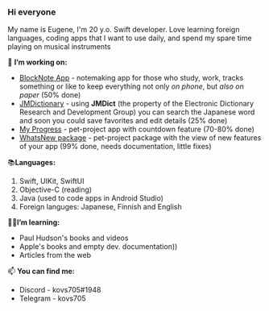 ### Hi everyone

My name is Eugene, I'm 20 y.o. Swift developer. Love learning foreign languages, coding apps that I want to use daily, and spend my spare time playing on musical instruments

🔭 **I’m working on:**
 - [BlockNote App](https://github.com/kovs705/BlockNote-app) - notemaking app for those who study, work, tracks something or like to keep everything not only _on phone_, but _also on paper_ (50% done)
 - [JMDictionary](https://github.com/kovs705/JMDictionary) - using **JMDict** (the property of the Electronic Dictionary Research and Development Group) you can search the Japanese word and soon you could save favorites and edit details (25% done)
 - [My Progress](https://github.com/kovs705/My-progress) - pet-project app with countdown feature (70-80% done)
 - [WhatsNew package](https://github.com/kovs705/WhatsNewPack) - pet-project package with the view of new features of your app (99% done, needs documentation, little fixes)
 
 📚**Languages:**
 1. Swift, UIKit, SwiftUI
 2. Objective-C (reading)
 2. Java (used to code apps in Android Studio)
 3. Foreign languges: Japanese, Finnish and English

 👨‍💻**I’m learning:**
- Paul Hudson's books and videos
- Apple's books and empty dev. documentation))
- Articles from the web

📫 **You can find me:**
 - Discord - kovs705#1948
 - Telegram - kovs705
